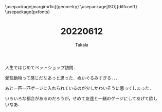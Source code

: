 ﻿---
title: 20220612
yesterday: 20220611
tomorrow: 20220613
days: 898
author: Takala
header-includes:
  - \usepackage[margin=1in]{geometry}
  - \usepackage[ISO]{diffcoeff}
  - \usepackage{pxfonts}
---


人生ではじめてペットショップ訪問．


愛玩動物って感じだなあっと思った．ぬいぐるみすぎる．．．


あと一匹一匹ゲージに入れられているのが少しかわいそうに思ってしまった．

いろいろな都合があるのだろうが，せめて友達と一緒のゲージにしてあげて欲しいなあ．



